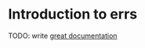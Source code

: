 # Introduction to errs

TODO: write [great documentation](http://jacobian.org/writing/what-to-write/)
